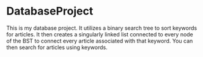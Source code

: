 # DatabaseProject
This is my database project. It utilizes a binary search tree to sort keywords for articles. It then creates a singularly linked list connected to every node of the BST to connect every article associated with that keyword. You can then search for articles using keywords.
